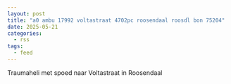 ```yaml
---
layout: post
title: "a0 ambu 17992 voltastraat 4702pc roosendaal roosdl bon 75204"
date: 2025-05-21
categories: 
  - rss
tags: 
  - feed
---
```


Traumaheli met spoed naar Voltastraat in Roosendaal
